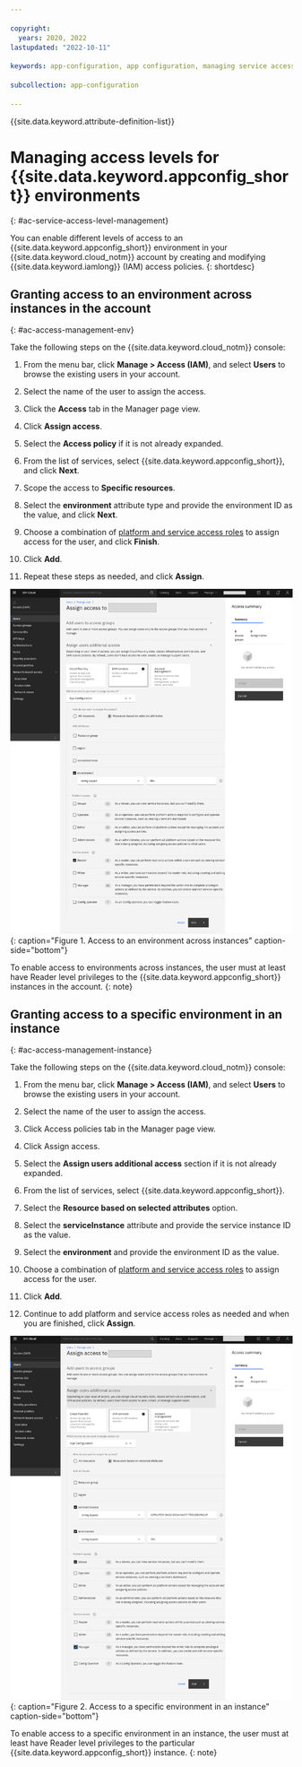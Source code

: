 ```yaml
---

copyright:
  years: 2020, 2022
lastupdated: "2022-10-11"

keywords: app-configuration, app configuration, managing service access, iam, account, environments

subcollection: app-configuration

---
```


{{site.data.keyword.attribute-definition-list}}

# Managing access levels for {{site.data.keyword.appconfig_short}} environments
{: #ac-service-access-level-management}

You can enable different levels of access to an {{site.data.keyword.appconfig_short}} environment in your {{site.data.keyword.cloud_notm}} account by creating and modifying {{site.data.keyword.iamlong}} (IAM) access policies.
{: shortdesc}

## Granting access to an environment across instances in the account
{: #ac-access-management-env}

Take the following steps on the {{site.data.keyword.cloud_notm}} console:

1. From the menu bar, click **Manage > Access (IAM)**, and select **Users** to browse the existing users in your account.

1. Select the name of the user to assign the access.

1. Click the **Access** tab in the Manager page view.

1. Click **Assign access**.

1. Select the **Access policy** if it is not already expanded.

1. From the list of services, select {{site.data.keyword.appconfig_short}}, and click **Next**.

1. Scope the access to **Specific resources**.

1. Select the **environment** attribute type and provide the environment ID as the value, and click **Next**.

1. Choose a combination of [platform and service access roles](/docs/app-configuration?topic=app-configuration-ac-service-access-management) to assign access for the user, and click **Finish**.

1. Click **Add**.

1. Repeat these steps as needed, and click **Assign**.

![Access to an environment across instances](images/rbac-env.png "Access to an environment across instances"){: caption="Figure 1. Access to an environment across instances" caption-side="bottom"}

To enable access to environments across instances, the user must at least have Reader level privileges to the {{site.data.keyword.appconfig_short}} instances in the account.
{: note}

## Granting access to a specific environment in an instance
{: #ac-access-management-instance}

Take the following steps on the {{site.data.keyword.cloud_notm}} console:

1. From the menu bar, click **Manage > Access (IAM)**, and select **Users** to browse the existing users in your account.

1. Select the name of the user to assign the access.

1. Click Access policies tab in the Manager page view.

1. Click Assign access.

1. Select the **Assign users additional access** section if it is not already expanded.

1. From the list of services, select {{site.data.keyword.appconfig_short}}.

1. Select the **Resource based on selected attributes** option.

1. Select the **serviceInstance** attribute and provide the service instance ID as the value.

1. Select the **environment** and provide the environment ID as the value.

1. Choose a combination of [platform and service access roles](/docs/app-configuration?topic=app-configuration-ac-service-access-management) to assign access for the user.

1. Click **Add**.

1. Continue to add platform and service access roles as needed and when you are finished, click **Assign**.

![Access to a specific environment in an instance](images/rbac-inst.png "Access to a specific environment in an instance"){: caption="Figure 2. Access to a specific environment in an instance" caption-side="bottom"}

To enable access to a specific environment in an instance, the user must at least have Reader level privileges to the particular {{site.data.keyword.appconfig_short}} instance.
{: note}
